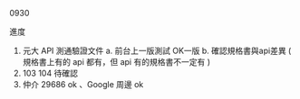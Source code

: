 0930

進度

1. 元大 API 測通驗證文件
   a. 前台上一版測試 OK一版
   b. 確認規格書與api差異 ( 規格書上有的 api 都有，但 api 有的規格書不一定有 )
2. 103 104 待確認
3. 仲介 29686 ok 、Google 周邊 ok 
